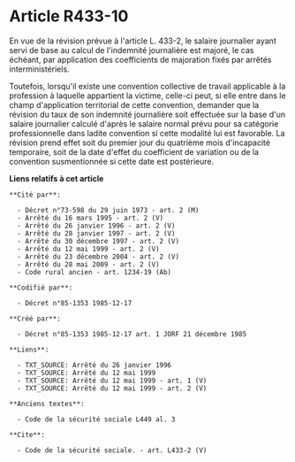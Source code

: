 # Article R433-10

En vue de la révision prévue à l'article L. 433-2, le salaire journalier ayant servi de base au calcul de l'indemnité
journalière est majoré, le cas échéant, par application des coefficients de majoration fixés par arrêtés interministériels. 

Toutefois, lorsqu'il existe une convention collective de travail applicable à la profession à laquelle appartient la victime,
celle-ci peut, si elle entre dans le champ d'application territorial de cette convention, demander que la révision du taux de
son indemnité journalière soit effectuée sur la base d'un salaire journalier calculé d'après le salaire normal prévu pour sa
catégorie professionnelle dans ladite convention si cette modalité lui est favorable. La révision prend effet soit du premier
jour du quatrième mois d'incapacité temporaire, soit de la date d'effet du coefficient de variation ou de la convention
susmentionnée si cette date est postérieure.

**Liens relatifs à cet article**

	**Cité par**:

	  - Décret n°73-598 du 29 juin 1973 - art. 2 (M)
	  - Arrêté du 16 mars 1995 - art. 2 (V)
	  - Arrêté du 26 janvier 1996 - art. 2 (V)
	  - Arrêté du 28 janvier 1997 - art. 2 (V)
	  - Arrêté du 30 décembre 1997 - art. 2 (V)
	  - Arrêté du 12 mai 1999 - art. 2 (V)
	  - Arrêté du 23 décembre 2004 - art. 2 (V)
	  - Arrêté du 28 mai 2009 - art. 2 (V)
	  - Code rural ancien - art. 1234-19 (Ab)

	**Codifié par**:

	  - Décret n°85-1353 1985-12-17

	**Créé par**:

	  - Décret n°85-1353 1985-12-17 art. 1 JORF 21 décembre 1985

	**Liens**:

	  - TXT_SOURCE: Arrêté du 26 janvier 1996
	  - TXT_SOURCE: Arrêté du 12 mai 1999
	  - TXT_SOURCE: Arrêté du 12 mai 1999 - art. 1 (V)
	  - TXT_SOURCE: Arrêté du 12 mai 1999 - art. 2 (V)

	**Anciens textes**:

	  - Code de la sécurité sociale L449 al. 3

	**Cite**:

	  - Code de la sécurité sociale. - art. L433-2 (V)
